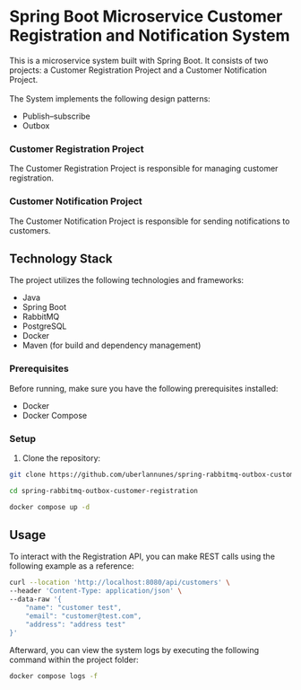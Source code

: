 # Spring Boot Microservice Customer Registration and Notification System

This is a microservice system built with Spring Boot. It consists of two projects: a Customer Registration Project and a Customer Notification Project.
<br><br>
The System implements the following design patterns:
- Publish–subscribe
- Outbox

### Customer Registration Project

The Customer Registration Project is responsible for managing customer registration.

### Customer Notification Project

The Customer Notification Project is responsible for sending notifications to customers.

## Technology Stack

The project utilizes the following technologies and frameworks:

- Java
- Spring Boot
- RabbitMQ
- PostgreSQL
- Docker
- Maven (for build and dependency management)

### Prerequisites

Before running, make sure you have the following prerequisites installed:
- Docker
- Docker Compose

### Setup

1. Clone the repository:

```bash
git clone https://github.com/uberlannunes/spring-rabbitmq-outbox-customer-registration.git
```

```bash
cd spring-rabbitmq-outbox-customer-registration
```

```bash
docker compose up -d
```

## Usage

To interact with the Registration API, you can make REST calls using the following example as a reference:

```bash
curl --location 'http://localhost:8080/api/customers' \
--header 'Content-Type: application/json' \
--data-raw '{
    "name": "customer test",
    "email": "customer@test.com",
    "address": "address test"
}'
```

Afterward, you can view the system logs by executing the following command within the project folder:
```bash
docker compose logs -f
```